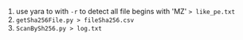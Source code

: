 1. use yara to with `-r` to detect all file begins with 'MZ' `> like_pe.txt`
2. `getSha256File.py > fileSha256.csv`
3. `ScanBySh256.py > log.txt`
